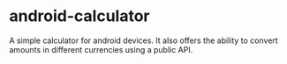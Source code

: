 # android-calculator

A simple calculator for android devices. It also offers the ability to convert amounts in different currencies using a public API.
